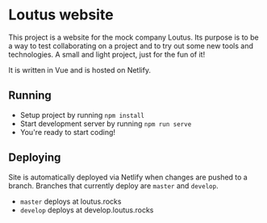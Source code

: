# Loutus website

This project is a website for the mock company Loutus. Its purpose is to be a way to test collaborating on a project and to try out some new tools and technologies. A small and light project, just for the fun of it!

It is written in Vue and is hosted on Netlify.

## Running
- Setup project by running `npm install`
- Start development server by running `npm run serve`
- You're ready to start coding!

## Deploying
Site is automatically deployed via Netlify when changes are pushed to a branch. Branches that currently deploy are `master` and `develop`.
 - `master` deploys at loutus.rocks
 - `develop` deploys at develop.loutus.rocks